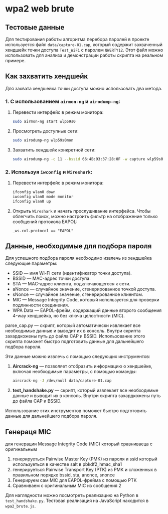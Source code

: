 # wpa2 web brute

## Тестовые данные 

Для тестирования работы алгоритма перебора паролей в проекте используется файл `data/capture-01.cap`, который содержит захваченный хендшейк точки доступа `Test_WiFi` с паролем `QWERTY12`. Этот файл можно использовать для анализа и демонстрации работы скрипта на реальном примере.

## Как захватить хендшейк

Для захвата хендшейка точки доступа можно использовать два метода.

### 1. С использованием `airmon-ng` и `airodump-ng`:
1. Перевести интерфейс в режим монитора:
   ```bash
   sudo airmon-ng start wlp59s0
   ```
2. Просмотреть доступные сети:
   ```bash
   sudo airodump-ng wlp59s0mon
   ```
3. Захватить хендшейк конкретной сети:
   ```bash
   sudo airodump-ng -c 11 --bssid 66:4B:93:37:28:0F -w capture wlp59s0mon
   ```

### 2. Используя `iwconfig` и `Wireshark`:
1. Перевести интерфейс в режим монитора:
   ```bash
   ifconfig wlan0 down
   iwconfig wlan0 mode monitor
   ifconfig wlan0 up
   ```
2. Открыть `Wireshark` и начать прослушивание интерфейса. Чтобы облегчить поиск, можно настроить фильтр на отображение только сообщений протокола EAPOL:
   ```
   _ws.col.protocol == "EAPOL"
   ```
## Данные, необходимые для подбора пароля

Для успешного подбора пароля необходимо извлечь из хендшейка следующие параметры:
- SSID — имя Wi-Fi сети (идентификатор точки доступа).
- BSSID — MAC-адрес точки доступа.
- STA — MAC-адрес клиента, подключающегося к сети.
- aNonce — случайное значение, сгенерированное точкой доступа.
- sNonce — случайное значение, сгенерированное клиентом.
- MIC — Message Integrity Code, который используется для проверки подлинности соединения.
- WPA Data — EAPOL-фрейм, содержащий данные второго сообщения 4-way хендшейка, но без ключа целостности (MIC).

parse_cap.py — скрипт, который автоматически извлекает все необходимые данные и выводит их в консоль. Внутри скрипта захардкожены путь до файла CAP и BSSID.
Использование этого скрипта поможет быстро подготовить данные для дальнейшего подбора пароля.

Эти данные можно извлечь с помощью следующих инструментов:  

1. **Aircrack-ng** — позволяет отобразить информацию о хендшейке, включая необходимые параметры, с помощью команды:  
   ```bash
   aircrack-ng -J /dev/null data/capture-01.cap
   ```
2. **test_handshake.py** — скрипт, который извлекает все необходимые данные и выводит их в консоль. Внутри скрипта захардкожены путь до файла CAP и BSSID.

Использование этих инструментов поможет быстро подготовить данные для дальнейшего подбора пароля. 

## Генераця MIC
для генерации Message Integrity Code (MIC) который сравниваеца с оригинальным 
1. генерируеться Pairwise Master Key (PMK) из пароля и ssid который используеться в качестве salt в pbkdf2_hmac_sha1
2. генерируеться Pairwise Transport Key (PTK) из PMK и сложенных в правильном порядке bssid, sta, anonce, snonce
3. Генерируем сам MIC для EAPOL-фрейма с помощью PTK
4. Сравниваем с оригинальным MIC из сообщения 2

Для наглядности можно посмотреть реализацию на Python в `test_handshake.py`. Тестовая реализация на JavaScript находится в `wpa2_brute.js`.
